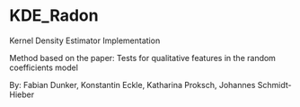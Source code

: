 # KDE_Radon
Kernel Density Estimator Implementation 

Method based on the paper: Tests for qualitative features in the random coefficients model 

By: Fabian Dunker, Konstantin Eckle, Katharina Proksch, Johannes Schmidt-Hieber
